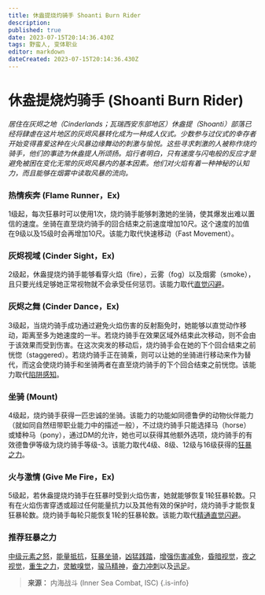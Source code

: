 ```yaml
---
title: 休盎提烧灼骑手 Shoanti Burn Rider
description: 
published: true
date: 2023-07-15T20:14:36.430Z
tags: 野蛮人, 变体职业
editor: markdown
dateCreated: 2023-07-15T20:14:36.430Z
---
```


# 休盎提烧灼骑手 (Shoanti Burn Rider)
*居住在灰烬之地（Cinderlands；瓦瑞西安东部地区）休盎提（Shoanti）部落已经将肆虐在这片地区的灰烬风暴转化成为一种成人仪式。少数参与过仪式的幸存者开始变得喜爱这种在火风暴边缘舞动的刺激与愉悦。这些寻求刺激的人被称作烧灼骑手，他们的事迹为休盎提人所颂扬。焰行者明白，只有速度与闪电般的反应才是避免被困在变化无常的灰烬风暴内的基本因素。他们对火焰有着一种神秘的认知力，而且能够在烟雾中读取风暴的流向。*

### 热情疾奔 (Flame Runner，Ex)
1级起，每次狂暴时可以使用1次，烧灼骑手能够刺激她的坐骑，使其爆发出难以置信的速度。坐骑在直至烧灼骑手的回合结束之前速度增加10尺。这个速度的加值在9级以及15级时会再增加10尺。该能力取代快速移动（Fast Movement）。

### 灰烬视域 (Cinder Sight，Ex)
2级起，休盎提烧灼骑手能够看穿火焰（fire），云雾（fog）以及烟雾（smoke），且只要光线足够她正常视物就不会承受任何惩罚。该能力取代[直觉闪避](/野蛮人#直觉闪避-uncanny-dodge-ex)。

### 灰烬之舞 (Cinder Dance，Ex)
3级起，当烧灼骑手成功通过避免火焰伤害的反射豁免时，她能够以直觉动作移动，距离至多为她速度的一半。若烧灼骑手在效果区域外结束此次移动，则不会由于该效果而受到伤害。在这次突发的移动后，烧灼骑手会在她的下个回合结束之前恍惚（staggered）。若烧灼骑手正在骑乘，则可以让她的坐骑进行移动来作为替代，而这会使烧灼骑手和坐骑两者在直至烧灼骑手的下个回合结束之前恍惚。该能力取代[陷阱感知](/野蛮人#陷阱感知-trap-sense-ex)。

### 坐骑 (Mount)
4级起，烧灼骑手获得一匹忠诚的坐骑。该能力的功能如同德鲁伊的动物伙伴能力（就如同自然纽带职业能力中的描述一般），不过烧灼骑手只能选择马（horse）或矮种马（pony），通过DM的允许，她也可以获得其他额外选项，烧灼骑手的有效德鲁伊等级为烧灼骑手等级-3。该能力取代4级、8级、12级与16级获得的[狂暴之力](/野蛮人#狂暴之力-rage-powers-ex)。

### 火与激情 (Give Me Fire，Ex)
5级起，若休盎提烧灼骑手在狂暴时受到火焰伤害，她就能够恢复1轮狂暴轮数。只有在火焰伤害穿透或超过任何能量抗力以及其他有效的保护时，烧灼骑手才能恢复狂暴轮数。烧灼骑手每轮只能恢复1轮的狂暴轮数。该能力取代[精通直觉闪避](/野蛮人#精通直觉闪避-improved-uncanny-dodge-ex)。

### 推荐狂暴之力
[中级元素之怒](/狂暴之力/中级元素之怒)，[能量抵抗](/狂暴之力/能量抵抗)，[狂暴坐骑](/狂暴之力/狂暴坐骑)，[凶猛践踏](/狂暴之力/凶猛践踏)，[增强伤害减免](/狂暴之力/增强伤害减免)，[昏暗视觉](/狂暴之力/昏暗视觉)，[夜之视觉](/狂暴之力/夜之视觉)，[重生之力](/狂暴之力/重生之力)，[灵敏嗅觉](/狂暴之力/灵敏嗅觉)，[骏马精神](/狂暴之力/骏马精神)，[奋力冲刺](/狂暴之力/奋力冲刺)以及[迅足](/狂暴之力/迅足)。

> **来源：** 内海战斗 (Inner Sea Combat, ISC)
{.is-info}


